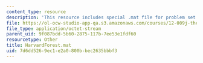 ```yaml
---
content_type: resource
description: 'This resource includes special .mat file for problem set 6. '
file: https://ol-ocw-studio-app-qa.s3.amazonaws.com/courses/12-009j-theoretical-environmental-analysis-spring-2015/7d6dd5269ec1e2a0800bbec2635bbbf3_HarvardForest.mat
file_type: application/octet-stream
parent_uid: 9f087bdd-5b60-2875-117b-7ee53e1fdf60
resourcetype: Other
title: HarvardForest.mat
uid: 7d6dd526-9ec1-e2a0-800b-bec2635bbbf3
---
```


